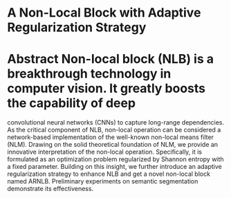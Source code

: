# A Non-Local Block with Adaptive Regularization Strategy
# Abstract Non-local block (NLB) is a breakthrough technology in computer vision. It greatly boosts the capability of deep
convolutional neural networks (CNNs) to capture long-range
dependencies. As the critical component of NLB, non-local
operation can be considered a network-based implementation
of the well-known non-local means filter (NLM). Drawing
on the solid theoretical foundation of NLM, we provide an
innovative interpretation of the non-local operation. Specifically,
it is formulated as an optimization problem regularized by
Shannon entropy with a fixed parameter. Building on this insight,
we further introduce an adaptive regularization strategy to
enhance NLB and get a novel non-local block named ARNLB.
Preliminary experiments on semantic segmentation demonstrate
its effectiveness.
